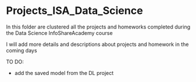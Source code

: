 # Projects_ISA_Data_Science
In this folder are clustered all the projects and homeworks completed during the Data Science InfoShareAcademy course

I will add more details and descriptions about projects and homework in the coming days

TO DO:
- add the saved model from the DL project
